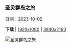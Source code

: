 ### 圣灵群岛之旅

日期：2023-10-02

**下载**  |  [1920x1080](https://cn.bing.com/th?id=OHR.WhitsundaySwirl_ZH-CN9085371328_1920x1080.jpg)  |  [3840x2160](https://cn.bing.com/th?id=OHR.WhitsundaySwirl_ZH-CN9085371328_UHD.jpg)

![圣灵群岛之旅](https://cn.bing.com/th?id=OHR.WhitsundaySwirl_ZH-CN9085371328_1920x1080.jpg "白天堂海滩，圣灵群岛，昆士兰州，澳大利亚 (© Coral Brunner/Shutterstock)")


